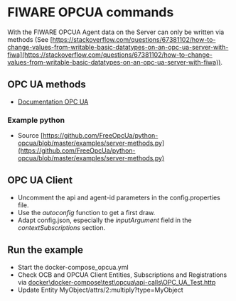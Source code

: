 # FIWARE OPCUA commands

With the FIWARE OPCUA Agent data on the Server can only be written via methods (See [https://stackoverflow.com/questions/67381102/how-to-change-values-from-writable-basic-datatypes-on-an-opc-ua-server-with-fiwa](https://stackoverflow.com/questions/67381102/how-to-change-values-from-writable-basic-datatypes-on-an-opc-ua-server-with-fiwa)).

## OPC UA methods
- [Documentation OPC UA](https://reference.opcfoundation.org/v104/Core/docs/Part3/5.7/)

### Example python
- Source [https://github.com/FreeOpcUa/python-opcua/blob/master/examples/server-methods.py](https://github.com/FreeOpcUa/python-opcua/blob/master/examples/server-methods.py)

## OPC UA Client
- Uncomment the api and agent-id parameters in the config.properties file.
- Use the *autoconfig* function to get a first draw.
- Adapt config.json, especially the *inputArgument* field in the *contextSubscriptions* section.

## Run the example
- Start the docker-compose_opcua.yml
- Check OCB and OPCUA Client Entities, Subscriptions and Registrations via [docker\docker-compose\test\opcua\api-calls\OPC_UA_Test.http](docker\docker-compose\test\opcua\api-calls\OPC_UA_Test.http)
- Update Entity MyObject/attrs/2:multiply?type=MyObject

